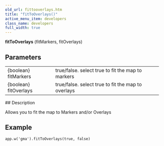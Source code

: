 ```yaml
---
old_url: fittooverlays.htm
title: "fitToOverlays()"
active_menu_item: developers
class_name: developers
full_width: true
---
```



**fitToOverlays** (fitMarkers, fitOverlays)

## Parameters

<table>
<tr>
<td width="169">
{boolean} fitMarkers

</td>
<td width="17">
</td>
<td width="694">
true/false. select true to fit the map to markers

</td>
</tr>
<tr>
<td width="169">
{boolean} fitOverlays

</td>
<td width="17">
</td>
<td width="694">
true/false. select true to fit the map to overlays

</td>
</tr>
</table>
## Description

Allows you to fit the map to Markers and/or Overlays

## Example

     
    app.w('gma').fitToOverlays(true, false)
   

